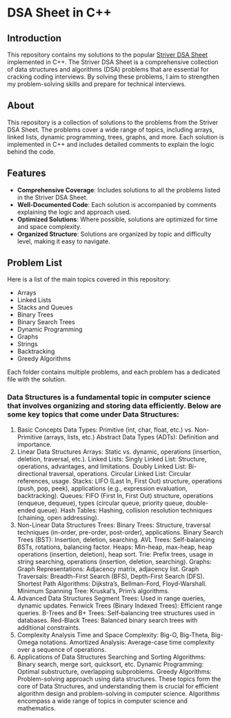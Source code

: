 # DSA Sheet in C++

## Introduction
This repository contains my solutions to the popular [Striver DSA Sheet](https://takeuforward.org/interviews/strivers-sde-sheet-top-coding-interview-problems/) implemented in C++. The Striver DSA Sheet is a comprehensive collection of data structures and algorithms (DSA) problems that are essential for cracking coding interviews. By solving these problems, I aim to strengthen my problem-solving skills and prepare for technical interviews.

## About
This repository is a collection of solutions to the problems from the Striver DSA Sheet. The problems cover a wide range of topics, including arrays, linked lists, dynamic programming, trees, graphs, and more. Each solution is implemented in C++ and includes detailed comments to explain the logic behind the code.

## Features
- **Comprehensive Coverage**: Includes solutions to all the problems listed in the Striver DSA Sheet.
- **Well-Documented Code**: Each solution is accompanied by comments explaining the logic and approach used.
- **Optimized Solutions**: Where possible, solutions are optimized for time and space complexity.
- **Organized Structure**: Solutions are organized by topic and difficulty level, making it easy to navigate.

## Problem List

Here is a list of the main topics covered in this repository:

- Arrays
- Linked Lists
- Stacks and Queues
- Binary Trees
- Binary Search Trees
- Dynamic Programming
- Graphs
- Strings
- Backtracking
- Greedy Algorithms

Each folder contains multiple problems, and each problem has a dedicated file with the solution.



### Data Structures is a fundamental topic in computer science that involves organizing and storing data efficiently. Below are some key topics that come under Data Structures:
1. Basic Concepts
Data Types: Primitive (int, char, float, etc.) vs. Non-Primitive (arrays, lists, etc.)
Abstract Data Types (ADTs): Definition and importance.
2. Linear Data Structures
Arrays: Static vs. dynamic, operations (insertion, deletion, traversal, etc.).
Linked Lists:
Singly Linked List: Structure, operations, advantages, and limitations.
Doubly Linked List: Bi-directional traversal, operations.
Circular Linked List: Circular references, usage.
Stacks: LIFO (Last In, First Out) structure, operations (push, pop, peek), applications (e.g., expression evaluation, backtracking).
Queues: FIFO (First In, First Out) structure, operations (enqueue, dequeue), types (circular queue, priority queue, double-ended queue).
Hash Tables: Hashing, collision resolution techniques (chaining, open addressing).
3. Non-Linear Data Structures
Trees:
Binary Trees: Structure, traversal techniques (in-order, pre-order, post-order), applications.
Binary Search Trees (BST): Insertion, deletion, searching.
AVL Trees: Self-balancing BSTs, rotations, balancing factor.
Heaps: Min-heap, max-heap, heap operations (insertion, deletion), heap sort.
Trie: Prefix trees, usage in string searching, operations (insertion, deletion, searching).
Graphs:
Graph Representations: Adjacency matrix, adjacency list.
Graph Traversals: Breadth-First Search (BFS), Depth-First Search (DFS).
Shortest Path Algorithms: Dijkstra’s, Bellman-Ford, Floyd-Warshall.
Minimum Spanning Tree: Kruskal’s, Prim’s algorithms.
4. Advanced Data Structures
Segment Trees: Used in range queries, dynamic updates.
Fenwick Trees (Binary Indexed Trees): Efficient range queries.
B-Trees and B+ Trees: Self-balancing tree structures used in databases.
Red-Black Trees: Balanced binary search trees with additional constraints.
5. Complexity Analysis
Time and Space Complexity: Big-O, Big-Theta, Big-Omega notations.
Amortized Analysis: Average-case time complexity over a sequence of operations.
6. Applications of Data Structures
Searching and Sorting Algorithms: Binary search, merge sort, quicksort, etc.
Dynamic Programming: Optimal substructure, overlapping subproblems.
Greedy Algorithms: Problem-solving approach using data structures.
These topics form the core of Data Structures, and understanding them is crucial for efficient algorithm design and problem-solving in computer science.
Algorithms encompass a wide range of topics in computer science and mathematics. 
